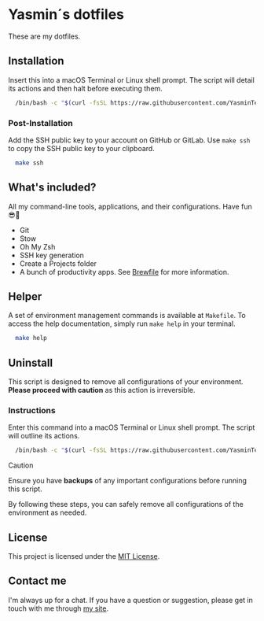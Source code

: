 # Yasmin´s dotfiles

These are my dotfiles.

## Installation

Insert this into a macOS Terminal or Linux shell prompt. The script will detail its actions and then halt before executing them.

```bash
  /bin/bash -c "$(curl -fsSL https://raw.githubusercontent.com/YasminTeles/dotfiles/main/install.sh)"
```

### Post-Installation

Add the SSH public key to your account on GitHub or GitLab. Use `make ssh` to copy the SSH public key to your clipboard.

```bash
  make ssh
```

## What's included?

All my command-line tools, applications, and their configurations. Have fun 😎💅

- Git
- Stow
- Oh My Zsh
- SSH key generation
- Create a Projects folder
- A bunch of productivity apps. See [Brewfile](/brew/Brewfile) for more information.

## Helper

A set of environment management commands is available at `Makefile`. To access the help documentation, simply run `make help` in your terminal.

```bash
  make help
```

## Uninstall

This script is designed to remove all configurations of your environment. **Please proceed with caution** as this action is irreversible.

### Instructions

Enter this command into a macOS Terminal or Linux shell prompt. The script will outline its actions.

```bash
  /bin/bash -c "$(curl -fsSL https://raw.githubusercontent.com/YasminTeles/dotfiles/main/uninstall.sh)"
```

> [!CAUTION]
> Ensure you have **backups** of any important configurations before running this script.

By following these steps, you can safely remove all configurations of the environment as needed.

## License

This project is licensed under the [MIT License](LICENSE).

## Contact me

I'm always up for a chat. If you have a question or suggestion, please get in touch with me through [my site](https://yasminteles.com).
